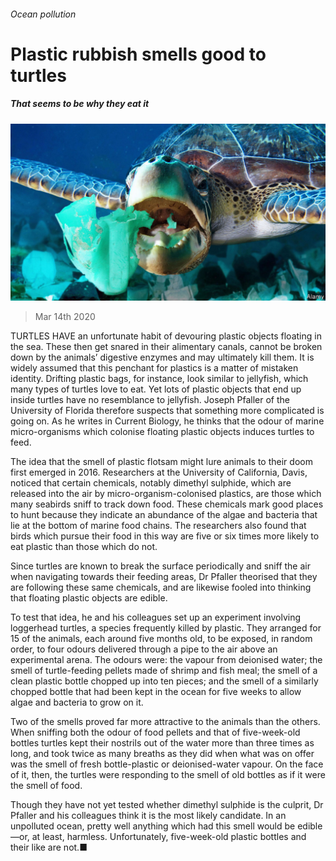 ###### Ocean pollution

# Plastic rubbish smells good to turtles 

##### That seems to be why they eat it 

![image](images/20200314_STP003_0.jpg) 

> Mar 14th 2020 

TURTLES HAVE an unfortunate habit of devouring plastic objects floating in the sea. These then get snared in their alimentary canals, cannot be broken down by the animals’ digestive enzymes and may ultimately kill them. It is widely assumed that this penchant for plastics is a matter of mistaken identity. Drifting plastic bags, for instance, look similar to jellyfish, which many types of turtles love to eat. Yet lots of plastic objects that end up inside turtles have no resemblance to jellyfish. Joseph Pfaller of the University of Florida therefore suspects that something more complicated is going on. As he writes in Current Biology, he thinks that the odour of marine micro-organisms which colonise floating plastic objects induces turtles to feed.

The idea that the smell of plastic flotsam might lure animals to their doom first emerged in 2016. Researchers at the University of California, Davis, noticed that certain chemicals, notably dimethyl sulphide, which are released into the air by micro-organism-colonised plastics, are those which many seabirds sniff to track down food. These chemicals mark good places to hunt because they indicate an abundance of the algae and bacteria that lie at the bottom of marine food chains. The researchers also found that birds which pursue their food in this way are five or six times more likely to eat plastic than those which do not.


Since turtles are known to break the surface periodically and sniff the air when navigating towards their feeding areas, Dr Pfaller theorised that they are following these same chemicals, and are likewise fooled into thinking that floating plastic objects are edible.

To test that idea, he and his colleagues set up an experiment involving loggerhead turtles, a species frequently killed by plastic. They arranged for 15 of the animals, each around five months old, to be exposed, in random order, to four odours delivered through a pipe to the air above an experimental arena. The odours were: the vapour from deionised water; the smell of turtle-feeding pellets made of shrimp and fish meal; the smell of a clean plastic bottle chopped up into ten pieces; and the smell of a similarly chopped bottle that had been kept in the ocean for five weeks to allow algae and bacteria to grow on it.

Two of the smells proved far more attractive to the animals than the others. When sniffing both the odour of food pellets and that of five-week-old bottles turtles kept their nostrils out of the water more than three times as long, and took twice as many breaths as they did when what was on offer was the smell of fresh bottle-plastic or deionised-water vapour. On the face of it, then, the turtles were responding to the smell of old bottles as if it were the smell of food.

Though they have not yet tested whether dimethyl sulphide is the culprit, Dr Pfaller and his colleagues think it is the most likely candidate. In an unpolluted ocean, pretty well anything which had this smell would be edible—or, at least, harmless. Unfortunately, five-week-old plastic bottles and their like are not.■

